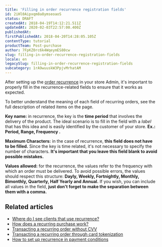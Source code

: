 ```yaml
---
title: 'Filling in order recurrence registration fields'
id: 2iHl0Aipxqm8a8ymseoaoS
status: DRAFT
createdAt: 2018-04-19T14:12:21.511Z
updatedAt: 2020-02-03T22:57:00.400Z
publishedAt: 
firstPublishedAt: 2018-04-20T14:28:05.105Z
contentType: tutorial
productTeam: Post-purchase
author: 7FpKZ0rc6k4WqeymES80cw
slug: filling-in-order-recurrence-registration-fields
locale: en
legacySlug: filling-in-order-recurrence-registration-fields
subcategory: 1rA9wuuskW3PpjvMrhatAM
---
```


After setting up the [order recurrence](/en/tutorial/configuring-recurrent-orders) in your store Admin, it's important to properly fill in the recurrence-related fields to ensure that it works as expected.

To better understand the meaning of each field of recurring orders, see the full description of related items on the page.

__Key name:__ in recurrence, the key is the __time period__ that involves the delivery of the product. The ideal scenario is to fill in the field with a *label* that has this idea and is easily identified by the customer of your store. __Ex.: Period, Range, Frequency .__

__Maximum Characters:__ in the case of recurrence, __this field does not have to be filled.__ Since the key is time related, it's not necessary to specify the number of characters. __It's important that you leave this field blank to avoid possible mistakes.__

__Values allowed:__ for the recurrence, the values refer to the frequency with which an order must be delivered. To avoid possible errors, the values should respect this structure: __Dayly, Weekly, Fortnightly, Monthly, Bimonthly, Quarterly, Half Yearly and Annual.__ If you wish, you can include all values in the field, __just don't forget to make the separation between them with a comma.__

## Related articles
- [Where do I see clients that use recurrence?](/en/faq/where-do-i-see-clients-that-use-recurrence)
- [How does a recurring purchase work?](/en/faq/how-does-recurring-purchase-work)
- [Transacting a recurring order without CVV](/en/tutorial/transacting-recurring-order-without-cvv)
- [Transacting a recurring order through card tokenization](/en/tutorial/transacting-recurring-order-through-card-tokenization)
- [How to set up recurrence in payment conditions](/en/tutorial/how-to-set-up-recurrence-in-payment-conditions%20)
